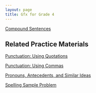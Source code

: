 ```yaml
---
layout: page
title: Gfx for Grade 4
---
```


<a href="/tutorials-v4/compound_sentences/index.html">Compound Sentences</a>


<!-- <a href="/tutorials-v4/compound_subject/index.html">Compound Subjects</a>


<a href="/tutorials-v4/compound_predicate/index.html">Compound Predicates</a>


<a href="/tutorials-v4/compound_object/index.html">Compound Objects</a>


<a href="/tutorials-v4/appositive/index.html">Appositives</a>


<a href="/tutorials-v4/relative_clause/index.html">Relative Clauses</a>


<a href="/tutorials-v4/present_participle_gerund/index.html">Present Participles and Gerunds</a>


<a href="/tutorials-v4/passive_active/index.html">Passive and Active Clauses</a>


<a href="/tutorials-v4/past_participle/index.html">Past Participles</a> -->


<h2>Related Practice Materials</h2>

<!-- <a href="/tutorials-v4/pronouns/index.html">Pronouns, Antecedents, and Similar Ideas</a> -->
<a href="/tutorials-v4/quotations_v1">Punctuation:  Using Quotations

<a href="/tutorials-v4/commas_v1">Punctuation:  Using Commas

<a href="/tutorials-v4/article_about_tablets_with_pronouns_marked/index.html">Pronouns, Antecedents, and Similar Ideas

<a href="/tutorials-v4/spelling_sample/index.html">Spelling Sample Problem